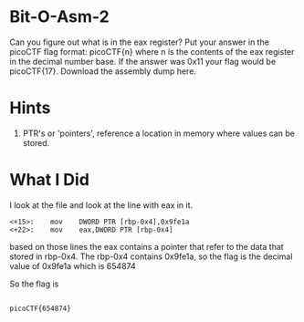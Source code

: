 # Bit-O-Asm-2

Can you figure out what is in the eax register? Put your answer in the picoCTF flag format: picoCTF{n} where n is the contents of the eax register in the decimal number base. If the answer was 0x11 your flag would be picoCTF{17}.
Download the assembly dump here.

# Hints

1. PTR's or 'pointers', reference a location in memory where values can be stored.

# What I Did

I look at the file and look at the line with eax in it.

```
<+15>:    mov    DWORD PTR [rbp-0x4],0x9fe1a
<+22>:    mov    eax,DWORD PTR [rbp-0x4]
```

based on those lines the eax contains a pointer that refer to the data that stored in
rbp-0x4. The rbp-0x4 contains 0x9fe1a, so the flag is
the decimal value of 0x9fe1a which is 654874

So the flag is

```

picoCTF{654874}

```
